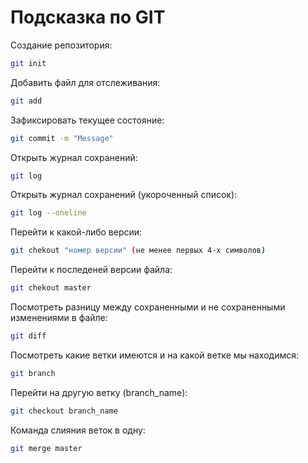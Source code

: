# Подсказка по GIT

Создание репозитория:
```sh
git init
```
Добавить файл для отслеживания:
```sh
git add
```
Зафиксировать текущее состояние:
```sh
git commit -m "Message"
```
Открыть журнал сохранений:
```sh
git log
```
Открыть журнал сохранений (укороченный список):
```sh
git log --oneline
```
Перейти к какой-либо версии:
```sh
git chekout "номер версии" (не менее первых 4-х символов)
```
Перейти к последеней версии файла:
```sh
git chekout master
```
Посмотреть разницу между сохраненными и не сохраненными изменениями в файле:
```sh
git diff
```
Посмотреть какие ветки имеются и на какой ветке мы находимся:
```sh
git branch
```
Перейти на другую ветку (branch_name):
```sh
git checkout branch_name
```
Команда слияния веток в одну:
```sh
git merge master
```
